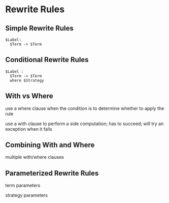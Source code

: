 # Rewrite Rules

## Simple Rewrite Rules

```stratego
$Label:
  $Term -> $Term
```


## Conditional Rewrite Rules

```stratego
$Label :
  $Term -> $Term
  where $Strategy
```



## With vs Where

use a where clause when the condition is to determine whether to apply the rule


use a with clause to perform a side computation; has to succeed; will try an exception when it fails

## Combining With and Where

multiple with/where clauses


## Parameterized Rewrite Rules


term parameters

strategy parameters
